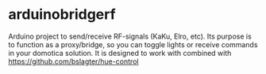 arduinobridgerf
===============

Arduino project to send/receive RF-signals (KaKu, Elro, etc). Its purpose is to function as a proxy/bridge, so you can toggle lights or receive commands in your domotica solution. It is designed to work with combined with https://github.com/bslagter/hue-control